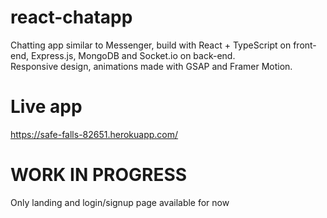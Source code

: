 # react-chatapp
Chatting app similar to Messenger, build with React + TypeScript on front-end, Express.js, MongoDB and Socket.io on back-end.  
Responsive design, animations made with GSAP and Framer Motion.  
# Live app
https://safe-falls-82651.herokuapp.com/
# WORK IN PROGRESS
Only landing and login/signup page available for now  
